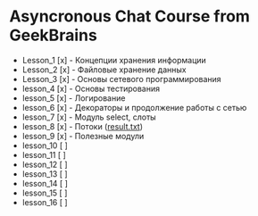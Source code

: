 # Asyncronous Chat Course from GeekBrains #

- Lesson_1 [x] - Концепции хранения информации
- Lesson_2 [x] - Файловые хранение данных
- Lesson_3 [x] - Основы сетевого программирования
- lesson_4 [x] - Основы тестирования
- lesson_5 [x] - Логирование
- lesson_6 [x] - Декораторы и продолжение работы с сетью
- lesson_7 [x] - Модуль select, слоты
- lesson_8 [x] - Потоки ([result.txt](result.txt))
- lesson_9 [x] - Полезные модули
- lesson_10 [ ]
- lesson_11 [ ]
- lesson_12 [ ]
- lesson_13 [ ]
- lesson_14 [ ]
- lesson_15 [ ]
- lesson_16 [ ]
